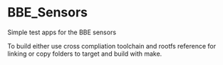 # BBE_Sensors
Simple test apps for the BBE sensors

To build either use cross compliation toolchain and rootfs reference for linking or copy folders to target and build with make.
